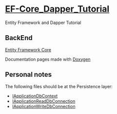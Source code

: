 # [EF-Core_Dapper_Tutorial](https://codewithmukesh.com/blog/using-entity-framework-core-and-dapper/)

Entity Framework and Dapper Tutorial

## BackEnd

[Entity Framework Core](https://docs.microsoft.com/en-us/ef/core/)

Documentation pages made with [Doxygen](https://www.doxygen.nl/index.html)

## Personal notes

The following files should be at the Persistence layer:

-   [IApplicationDbContext](Back/src/EF-CoreDapperTuto.Domain/Interfaces/IApplicationDbContext.cs)
-   [IApplicationReadDbConnection](Back/src/EF-CoreDapperTuto.Domain/Interfaces/IApplicationReadDbConnection.cs)
-   [IApplicationWriteDbConnection](Back/src/EF-CoreDapperTuto.Domain/Interfaces/IApplicationWriteDbConnection.cs)
